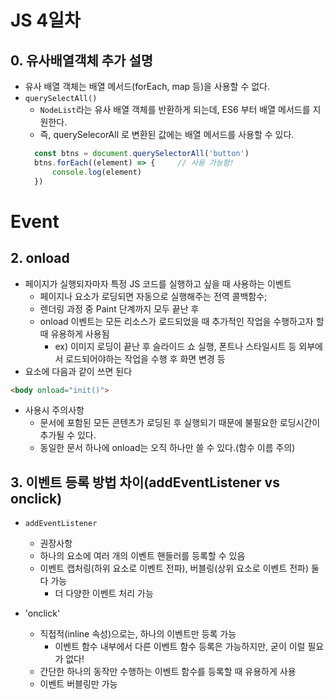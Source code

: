 # JS 4일차

## 0. 유사배열객체 추가 설명

- 유사 배열 객체는 배열 메서드(forEach, map 등)을 사용할 수 없다.
- `querySelectAll()`
  - `NodeList`라는 유사 배열 객체를 반환하게 되는데, ES6 부터 배열 메서드를 지원한다.
  - 즉, querySelecorAll 로 변환된 값에는 배열 메서드를 사용할 수 있다.
  ```javascript
    const btns = document.querySelectorAll('button')
    btns.forEach((element) => {     // 사용 가능함!
        console.log(element)
    })
  ```



# Event

## 2. onload
- 페이지가 실행되자마자 특정 JS 코드를 실행하고 싶을 때 사용하는 이벤트
    - 페이지나 요소가 로딩되면 자동으로 실행해주는 전역 콜백함수;
    - 렌더링 과정 중 Paint 단계까지 모두 끝난 후 
    - onload 이벤트는 모든 리소스가 로드되었을 때 추가적인 작업을 수행하고자 할 때 유용하게 사용됨
      - ex) 이미지 로딩이 끝난 후 슬라이드 쇼 실행, 폰트나 스타일시트 등 외부에서 로드되어야하는 작업을 수행 후 화면 변경 등
- 요소에 다음과 같이 쓰면 된다
```html
<body onload="init()">
```

- 사용시 주의사항
  - 문서에 포함된 모든 콘텐츠가 로딩된 후 실행되기 때문에 불필요한 로딩시간이 추가될 수 있다.
  - 동일한 문서 하나에 onload는 오직 하나만 쓸 수 있다.(함수 이름 주의)

## 3. 이벤트 등록 방법 차이(addEventListener vs onclick)
- `addEventListener`
  - 권장사항
  - 하나의 요소에 여러 개의 이벤트 핸들러를 등록할 수 있음
  - 이벤트 캡처링(하위 요소로 이벤트 전파), 버블링(상위 요소로 이벤트 전파) 둘 다 가능
    - 더 다양한 이벤트 처리 가능

- 'onclick'
  - 직접적(inline 속성)으로는, 하나의 이벤트만 등록 가능
    - 이벤트 함수 내부에서 다른 이벤트 함수 등록은 가능하지만, 굳이 이럴 필요가 없다!
  - 간단한 하나의 동작만 수행하는 이벤트 함수를 등록할 때 유용하게 사용
  - 이벤트 버블링만 가능

